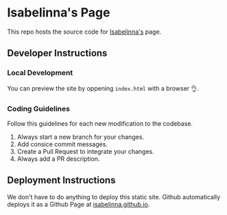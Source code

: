 # Isabelinna's Page 

This repo hosts the source code for [Isabelinna's](https://github.com/isabelinna/) page.   

## Developer Instructions

### Local Development

You can preview the site by oppening `index.html` with a browser 👌.

### Coding Guidelines

Follow this guidelines for each new modification to the codebase.
1. Always start a new branch for your changes.
2. Add consice commit messages.
3. Create a Pull Request to integrate your changes. 
4. Always add a PR description.

## Deployment Instructions

We don't have to do anything to deploy this static site. Github automatically deploys it as a Github Page at [isabelinna.github.io](https://isabelinna.github.io/).

